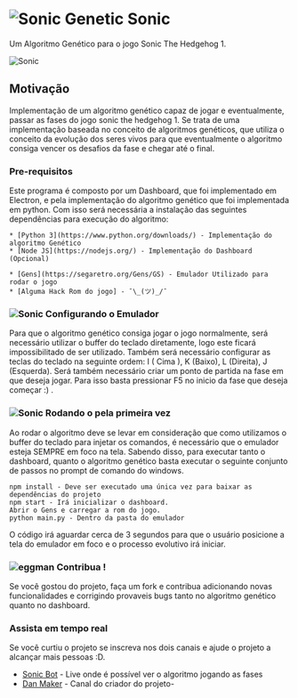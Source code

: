 # ![Sonic](https://github.com/danilo94/GeneticSonic/blob/master/imgs/msonic.gif) Genetic Sonic
 Um Algoritmo Genético para o jogo Sonic The Hedgehog 1.

![Sonic](https://github.com/danilo94/GeneticSonic/blob/master/imgs/dev.PNG) 
## Motivação
 Implementação de um algoritmo genético capaz de jogar e eventualmente, passar as fases do jogo sonic the hedgehog 1. Se trata de uma implementação baseada no conceito de algoritmos genéticos, que utiliza o conceito da evolução dos seres vivos para que eventualmente o algoritmo consiga vencer os desafios da fase e chegar até o final.
### Pre-requisitos
Este programa é composto por um Dashboard, que foi implementado em Electron, e pela implementação do algoritmo genético que foi implementada em python. Com isso será necessária a instalação das seguintes dependências para execução do algoritmo:


```
* [Python 3](https://www.python.org/downloads/) - Implementação do algoritmo Genético
* [Node JS](https://nodejs.org/) - Implementação do Dashboard (Opcional)

* [Gens](https://segaretro.org/Gens/GS) - Emulador Utilizado para rodar o jogo
* [Alguma Hack Rom do jogo] - ¯\_(ツ)_/¯

```

###  ![Sonic](https://github.com/danilo94/GeneticSonic/blob/master/imgs/control.gif)  Configurando o Emulador

Para que o algoritmo genético consiga jogar o jogo normalmente, será necessário utilizar o buffer do teclado diretamente, logo este ficará impossibilitado de ser utilizado. Também será necessário configurar as teclas do teclado na seguinte ordem: I ( Cima ), K (Baixo), L (Direita), J (Esquerda). Será também necessário criar um ponto de partida na fase em que deseja jogar. Para isso basta pressionar F5 no inicio da fase que deseja começar :) .


### ![Sonic](https://github.com/danilo94/GeneticSonic/blob/master/imgs/sonicrun.gif) Rodando o pela primeira vez

Ao rodar o algoritmo deve se levar em consideração que como utilizamos o buffer do teclado para injetar os comandos, é necessário que o emulador esteja SEMPRE em foco na tela. Sabendo disso, para executar tanto o dashboard, quanto o algoritmo genético basta executar o seguinte conjunto de passos no prompt de comando do windows.


```
npm install - Deve ser executado uma única vez para baixar as dependências do projeto
npm start - Irá inicializar o dashboard.
Abrir o Gens e carregar a rom do jogo.
python main.py - Dentro da pasta do emulador
```
O código irá aguardar cerca de 3 segundos para que o usuário posicione a tela do emulador em foco e o processo evolutivo irá iniciar.


### ![eggman](https://github.com/danilo94/GeneticSonic/blob/master/imgs/egg.gif) Contribua !

Se você gostou do projeto, faça um fork e contribua adicionando novas funcionalidades e corrigindo provaveis bugs tanto no algoritmo genético quanto no dashboard.


### Assista em tempo real
Se você curtiu o projeto se inscreva nos dois canais e ajude o projeto a alcançar mais pessoas :D.

* [Sonic Bot](https://www.youtube.com/channel/UCKKpIwiQ8cANH-Fb1dYGDgA) - Live onde é possível ver o algoritmo jogando as fases
* [Dan Maker](https://www.youtube.com/channel/UCZbZ0IEMOoLiDxAGM7KBXwA?view_as=subscriber) - Canal do criador do projeto-

